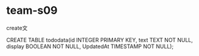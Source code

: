 # team-s09
create文

 CREATE TABLE tododata(id INTEGER PRIMARY KEY, text TEXT NOT NULL, display BOOLEAN NOT NULL, UpdatedAt TIMESTAMP NOT NULL);